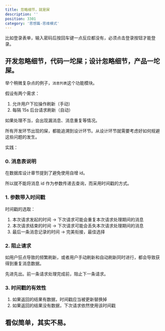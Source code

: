 ```yaml
---
title: 忽略细节，就是屎
description: ''
position: 3301
category: '思想篇-思维模式'
---
```


比如登录表单，输入密码后按回车键一点反应都没有，必须点击登录按钮才能登录。

## 开发忽略细节，代码一坨屎；设计忽略细节，产品一坨屎。

举个稍微复杂点的例子，`消息列表`这个功能模块。

假设有两个需求：

1. 允许用户下拉操作刷新（手动）
2. 每隔 15s 后台请求刷新（自动）

如果处理不当，会出现漏消息、消息重复等情况。

所有开发环节出现的屎，都能追溯到设计环节。从设计环节就需要考虑好如何规避这些问题的发生。

实践：

### 0. 消息表说明

在数据库设计章节提到了避免使用自增 id。

所以就不能将消息 id 作为参数传递去查询，而采用时间戳的方式。

### 1. 参数带入时间戳

时间戳的选取：

1. 本次请求发起的时间 -> 下次请求可能会重复本次请求处理期间的消息
2. 本次请求结束的时间 -> 下次请求可能会丢失本次请求处理期间的消息
3. 最后一条消息记录的时间 -> 完美衔接，最佳选择

### 2. 阻止请求

如用户狂点导致的频繁刷新，或者用户手动刷新和自动刷新同时进行，都会导致获得到重复消息数据。

先进先出。前一条请求处理完成前，阻止下一条请求。

### 3. 时间戳的有效性

1. 如果返回的结果有数据，时间戳应当被更新替换掉
2. 如果返回的结果没有数据，下次请求依然使用该时间戳

## 看似简单，其实不易。

<adsbygoogle></adsbygoogle>
